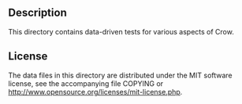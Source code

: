 Description
------------

This directory contains data-driven tests for various aspects of Crow.

License
--------

The data files in this directory are distributed under the MIT software
license, see the accompanying file COPYING or
http://www.opensource.org/licenses/mit-license.php.

